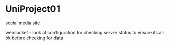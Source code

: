 # UniProject01
social media site

websocket - look at configuration for checking server status to ensure its all ok before checking for data
